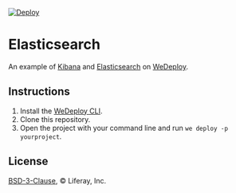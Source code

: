 [![Deploy](https://cdn.wedeploy.com/images/deploy.svg)](https://console.wedeploy.com/deploy?repo=https://github.com/wedeploy-examples/kibana-example)

# Elasticsearch

An example of [Kibana](https://www.elastic.co/products/kibana) and [Elasticsearch](https://www.elastic.co/products/elasticsearch) on [WeDeploy](https://wedeploy.com/).

## Instructions

1. Install the [WeDeploy CLI](https://wedeploy.com/docs/intro/using-the-command-line/).
2. Clone this repository.
3. Open the project with your command line and run `we deploy -p yourproject`.

## License

[BSD-3-Clause](./LICENSE.md), © Liferay, Inc.
